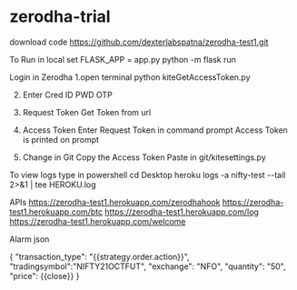 # zerodha-trial
download code
https://github.com/dexterlabspatna/zerodha-test1.git

To Run in local
	set FLASK_APP = app.py
	python -m flask run

Login in Zerodha
1.open terminal
	python kiteGetAccessToken.py

2. Enter Cred
	ID
	PWD
	OTP

5. Request Token
	Get Token from url
	
6. Access Token
	Enter Request Token in command prompt
	Access Token is printed on prompt
	
7. Change in Git
	Copy the Access Token
	Paste in git/kitesettings.py

To view logs type in powershell
cd Desktop
heroku logs -a nifty-test --tail 2>&1 | tee HEROKU.log

APIs
https://zerodha-test1.herokuapp.com/zerodhahook
https://zerodha-test1.herokuapp.com/btc
https://zerodha-test1.herokuapp.com/log
https://zerodha-test1.herokuapp.com/welcome

Alarm json

{
"transaction_type": "{{strategy.order.action}}",
"tradingsymbol":"NIFTY21OCTFUT",
"exchange": "NFO",
"quantity": "50",
"price": {{close}}
}
